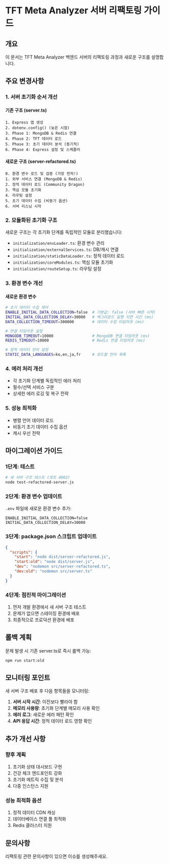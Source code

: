 # TFT Meta Analyzer 서버 리팩토링 가이드

## 개요
이 문서는 TFT Meta Analyzer 백엔드 서버의 리팩토링 과정과 새로운 구조를 설명합니다.

## 주요 변경사항

### 1. 서버 초기화 순서 개선

#### 기존 구조 (server.ts)
```
1. Express 앱 생성
2. dotenv.config() (늦은 시점)
3. Phase 1: MongoDB & Redis 연결
4. Phase 2: TFT 데이터 로드
5. Phase 3: 초기 데이터 분석 (동기적)
6. Phase 4: Express 설정 및 스케줄러
```

#### 새로운 구조 (server-refactored.ts)
```
0. 환경 변수 로드 및 검증 (가장 먼저!)
1. 외부 서비스 연결 (MongoDB & Redis)
2. 정적 데이터 로드 (Community Dragon)
3. 핵심 모듈 초기화
4. 라우팅 설정
5. 초기 데이터 수집 (비동기 옵션)
6. 서버 리스닝 시작
```

### 2. 모듈화된 초기화 구조

새로운 구조는 각 초기화 단계를 독립적인 모듈로 분리했습니다:

- `initialization/envLoader.ts`: 환경 변수 관리
- `initialization/externalServices.ts`: DB/캐시 연결
- `initialization/staticDataLoader.ts`: 정적 데이터 로드
- `initialization/coreModules.ts`: 핵심 모듈 초기화
- `initialization/routeSetup.ts`: 라우팅 설정

### 3. 환경 변수 개선

#### 새로운 환경 변수
```bash
# 초기 데이터 수집 제어
ENABLE_INITIAL_DATA_COLLECTION=false  # 기본값: false (서버 빠른 시작)
INITIAL_DATA_COLLECTION_DELAY=30000   # 백그라운드 실행 지연 시간 (ms)
DATA_COLLECTION_TIMEOUT=300000        # 데이터 수집 타임아웃 (ms)

# 연결 타임아웃 설정
MONGODB_TIMEOUT=10000                 # MongoDB 연결 타임아웃 (ms)
REDIS_TIMEOUT=10000                   # Redis 연결 타임아웃 (ms)

# 정적 데이터 언어 설정
STATIC_DATA_LANGUAGES=ko,en,ja,fr     # 로드할 언어 목록
```

### 4. 에러 처리 개선

- 각 초기화 단계별 독립적인 에러 처리
- 필수/선택 서비스 구분
- 상세한 에러 로깅 및 복구 전략

### 5. 성능 최적화

- 병렬 언어 데이터 로드
- 비동기 초기 데이터 수집 옵션
- 캐시 우선 전략

## 마이그레이션 가이드

### 1단계: 테스트
```bash
# 새 서버 구조 테스트 (포트 4002)
node test-refactored-server.js
```

### 2단계: 환경 변수 업데이트
`.env` 파일에 새로운 환경 변수 추가:
```env
ENABLE_INITIAL_DATA_COLLECTION=false
INITIAL_DATA_COLLECTION_DELAY=30000
```

### 3단계: package.json 스크립트 업데이트
```json
{
  "scripts": {
    "start": "node dist/server-refactored.js",
    "start:old": "node dist/server.js",
    "dev": "nodemon src/server-refactored.ts",
    "dev:old": "nodemon src/server.ts"
  }
}
```

### 4단계: 점진적 마이그레이션
1. 먼저 개발 환경에서 새 서버 구조 테스트
2. 문제가 없으면 스테이징 환경에 배포
3. 최종적으로 프로덕션 환경에 배포

## 롤백 계획

문제 발생 시 기존 server.ts로 즉시 롤백 가능:
```bash
npm run start:old
```

## 모니터링 포인트

새 서버 구조 배포 후 다음 항목들을 모니터링:

1. **서버 시작 시간**: 이전보다 빨라야 함
2. **메모리 사용량**: 초기화 단계별 메모리 사용 확인
3. **에러 로그**: 새로운 에러 패턴 확인
4. **API 응답 시간**: 정적 데이터 로드 영향 확인

## 추가 개선 사항

### 향후 계획
1. 초기화 상태 대시보드 구현
2. 건강 체크 엔드포인트 강화
3. 초기화 메트릭 수집 및 분석
4. 다중 인스턴스 지원

### 성능 최적화 옵션
1. 정적 데이터 CDN 캐싱
2. 데이터베이스 연결 풀 최적화
3. Redis 클러스터 지원

## 문의사항

리팩토링 관련 문의사항이 있으면 이슈를 생성해주세요.